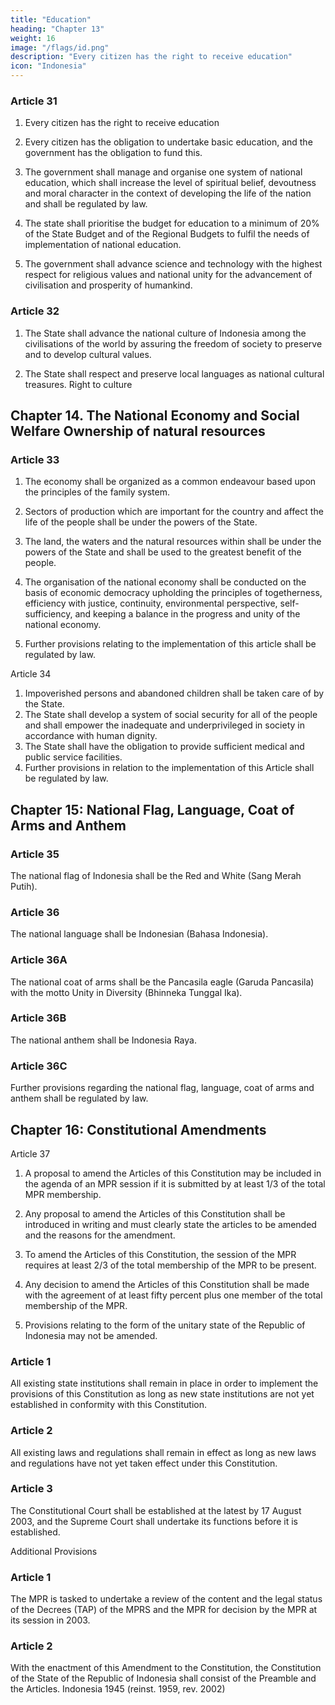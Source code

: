 ```yaml
---
title: "Education"
heading: "Chapter 13"
weight: 16
image: "/flags/id.png"
description: "Every citizen has the right to receive education"
icon: "Indonesia"
---
```



### Article 31

1. Every citizen has the right to receive education

2. Every citizen has the obligation to undertake basic education, and the government has the obligation to fund this.

3. The government shall manage and organise one system of national education, which shall increase the level of spiritual belief, devoutness and moral character in the context of developing the life of the nation and shall be regulated by law.

4. The state shall prioritise the budget for education to a minimum of 20% of the State Budget and of the Regional Budgets to fulfil the needs of implementation of national education.

5. The government shall advance science and technology with the highest respect for religious values and national unity for the advancement of civilisation and prosperity of humankind.

<!-- Free education
Compulsory education
Free education
Reference to science
Protection of language use
 -->

### Article 32

1. The State shall advance the national culture of Indonesia among the civilisations of the world by assuring the freedom of society to preserve and to develop cultural values.

2. The State shall respect and preserve local languages as national cultural treasures.
Right to culture


## Chapter 14. The National Economy and Social Welfare Ownership of natural resources


### Article 33

1. The economy shall be organized as a common endeavour based upon the
principles of the family system.

2. Sectors of production which are important for the country and affect the life of
the people shall be under the powers of the State.

3. The land, the waters and the natural resources within shall be under the powers
of the State and shall be used to the greatest benefit of the people.

4. The organisation of the national economy shall be conducted on the basis of
economic democracy upholding the principles of togetherness, efficiency with
justice, continuity, environmental perspective, self-sufficiency, and keeping a
balance in the progress and unity of the national economy.

5. Further provisions relating to the implementation of this article shall be regulated
by law.

Article 34

1. Impoverished persons and abandoned children shall be taken care of by the State.
2. The State shall develop a system of social security for all of the people and shall empower the inadequate and underprivileged in society in accordance with human dignity.
3. The State shall have the obligation to provide sufficient medical and public service facilities.
4. Further provisions in relation to the implementation of this Article shall be regulated by law.
<!-- State support for children
Human dignity -->


## Chapter 15: National Flag, Language, Coat of Arms and Anthem

###  Article 35

The national flag of Indonesia shall be the Red and White (Sang Merah Putih). 

### Article 36

The national language shall be Indonesian (Bahasa Indonesia).


### Article 36A

The national coat of arms shall be the Pancasila eagle (Garuda Pancasila) with the motto Unity in Diversity (Bhinneka Tunggal Ika).


### Article 36B

The national anthem shall be Indonesia Raya.

### Article 36C

Further provisions regarding the national flag, language, coat of arms and anthem shall be regulated by law.


## Chapter 16: Constitutional Amendments

Article 37
1. A proposal to amend the Articles of this Constitution may be included in the agenda of an MPR session if it is submitted by at least 1/3 of the total MPR membership.

2. Any proposal to amend the Articles of this Constitution shall be introduced in writing and must clearly state the articles to be amended and the reasons for the amendment.

3. To amend the Articles of this Constitution, the session of the MPR requires at
least 2/3 of the total membership of the MPR to be present. 

4. Any decision to amend the Articles of this Constitution shall be made with the agreement of at least fifty percent plus one member of the total membership of the MPR.

5. Provisions relating to the form of the unitary state of the Republic of Indonesia may not be amended.

### Article 1

All existing state institutions shall remain in place in order to implement the provisions of this Constitution as long as new state institutions are not yet established in conformity with this Constitution.

### Article 2

All existing laws and regulations shall remain in effect as long as new laws and regulations have not yet taken effect under this Constitution.

### Article 3

The Constitutional Court shall be established at the latest by 17 August 2003, and the
Supreme Court shall undertake its functions before it is established.

Additional Provisions

### Article 1

The MPR is tasked to undertake a review of the content and the legal status of the
Decrees (TAP) of the MPRS and the MPR for decision by the MPR at its session in 2003.

### Article 2

With the enactment of this Amendment to the Constitution, the Constitution of the
State of the Republic of Indonesia shall consist of the Preamble and the Articles.
Indonesia 1945 (reinst. 1959, rev. 2002)
